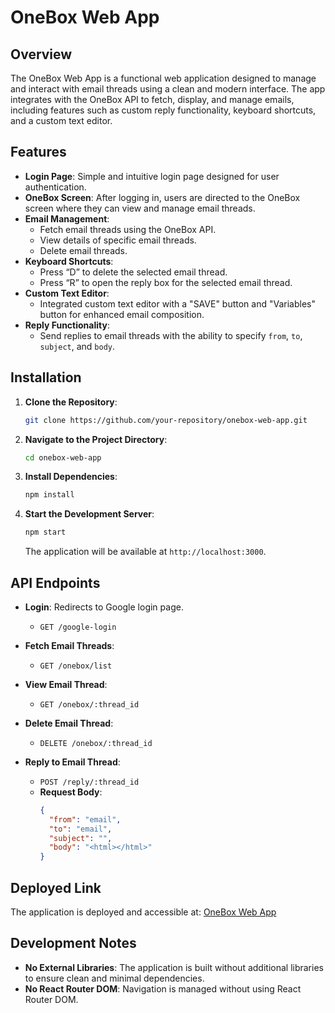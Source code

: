 # OneBox Web App

## Overview

The OneBox Web App is a functional web application designed to manage and interact with email threads using a clean and modern interface. The app integrates with the OneBox API to fetch, display, and manage emails, including features such as custom reply functionality, keyboard shortcuts, and a custom text editor.

## Features

- **Login Page**: Simple and intuitive login page designed for user authentication.
- **OneBox Screen**: After logging in, users are directed to the OneBox screen where they can view and manage email threads.
- **Email Management**: 
  - Fetch email threads using the OneBox API.
  - View details of specific email threads.
  - Delete email threads.
- **Keyboard Shortcuts**: 
  - Press “D” to delete the selected email thread.
  - Press “R” to open the reply box for the selected email thread.
- **Custom Text Editor**:
  - Integrated custom text editor with a "SAVE" button and "Variables" button for enhanced email composition.
- **Reply Functionality**:
  - Send replies to email threads with the ability to specify `from`, `to`, `subject`, and `body`.

## Installation

1. **Clone the Repository**:

   ```bash
   git clone https://github.com/your-repository/onebox-web-app.git
   ```

2. **Navigate to the Project Directory**:

   ```bash
   cd onebox-web-app
   ```

3. **Install Dependencies**:

   ```bash
   npm install
   ```

4. **Start the Development Server**:

   ```bash
   npm start
   ```

   The application will be available at `http://localhost:3000`.

## API Endpoints

- **Login**: Redirects to Google login page.
  - `GET /google-login`

- **Fetch Email Threads**:
  - `GET /onebox/list`

- **View Email Thread**:
  - `GET /onebox/:thread_id`

- **Delete Email Thread**:
  - `DELETE /onebox/:thread_id`

- **Reply to Email Thread**:
  - `POST /reply/:thread_id`
  - **Request Body**:
    ```json
    {
      "from": "email",
      "to": "email",
      "subject": "",
      "body": "<html></html>"
    }
    ```

## Deployed Link

The application is deployed and accessible at: [OneBox Web App](https://project-reach-inbox.vercel.app/)

## Development Notes

- **No External Libraries**: The application is built without additional libraries to ensure clean and minimal dependencies.
- **No React Router DOM**: Navigation is managed without using React Router DOM.
